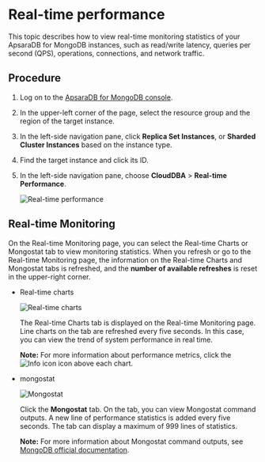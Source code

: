 # Real-time performance

This topic describes how to view real-time monitoring statistics of your ApsaraDB for MongoDB instances, such as read/write latency, queries per second \(QPS\), operations, connections, and network traffic.

## Procedure

1.  Log on to the [ApsaraDB for MongoDB console](https://mongodb.console.aliyun.com/).

2.  In the upper-left corner of the page, select the resource group and the region of the target instance.

3.  In the left-side navigation pane, click **Replica Set Instances**, or **Sharded Cluster Instances** based on the instance type.

4.  Find the target instance and click its ID.

5.  In the left-side navigation pane, choose **CloudDBA** \> **Real-time Performance**.

    ![Real-time performance](https://static-aliyun-doc.oss-accelerate.aliyuncs.com/assets/img/en-US/2645298951/p58848.png)


## Real-time Monitoring

On the Real-time Monitoring page, you can select the Real-time Charts or Mongostat tab to view monitoring statistics. When you refresh or go to the Real-time Monitoring page, the information on the Real-time Charts and Mongostat tabs is refreshed, and the **number of available refreshes** is reset in the upper-right corner.

-   Real-time charts

    ![Real-time charts](https://static-aliyun-doc.oss-accelerate.aliyuncs.com/assets/img/en-US/0447559951/p58851.png)

    The Real-time Charts tab is displayed on the Real-time Monitoring page. Line charts on the tab are refreshed every five seconds. In this case, you can view the trend of system performance in real time.

    **Note:** For more information about performance metrics, click the![Info icon](https://static-aliyun-doc.oss-accelerate.aliyuncs.com/assets/img/en-US/0447559951/p58850.png) icon above each chart.

-   mongostat

    ![Mongostat](https://static-aliyun-doc.oss-accelerate.aliyuncs.com/assets/img/en-US/0447559951/p58852.png)

    Click the **Mongostat** tab. On the tab, you can view Mongostat command outputs. A new line of performance statistics is added every five seconds. The tab can display a maximum of 999 lines of statistics.

    **Note:** For more information about Mongostat command outputs, see [MongoDB official documentation](https://docs.mongodb.com/manual/reference/program/mongostat/index.html).


